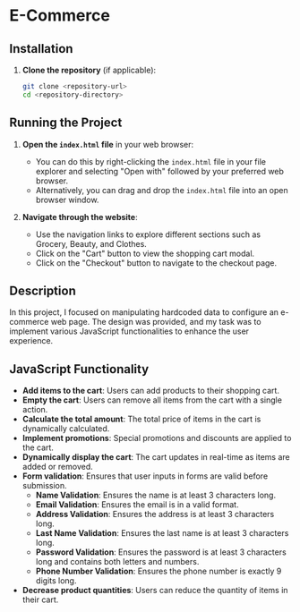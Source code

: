 # E-Commerce

## Installation

1. **Clone the repository** (if applicable):
    ```sh
    git clone <repository-url>
    cd <repository-directory>
    ```

## Running the Project

1. **Open the `index.html` file** in your web browser:
    - You can do this by right-clicking the `index.html` file in your file explorer and selecting "Open with" followed by your preferred web browser.
    - Alternatively, you can drag and drop the `index.html` file into an open browser window.

2. **Navigate through the website**:
    - Use the navigation links to explore different sections such as Grocery, Beauty, and Clothes.
    - Click on the "Cart" button to view the shopping cart modal.
    - Click on the "Checkout" button to navigate to the checkout page.

## Description
In this project, I focused on manipulating hardcoded data to configure an e-commerce web page. The design was provided, and my task was to implement various JavaScript functionalities to enhance the user experience.

## JavaScript Functionality
* **Add items to the cart**: Users can add products to their shopping cart.
* **Empty the cart**: Users can remove all items from the cart with a single action.
* **Calculate the total amount**: The total price of items in the cart is dynamically calculated.
* **Implement promotions**: Special promotions and discounts are applied to the cart.
* **Dynamically display the cart**: The cart updates in real-time as items are added or removed.
* **Form validation**: Ensures that user inputs in forms are valid before submission.
  * **Name Validation**: Ensures the name is at least 3 characters long.
  * **Email Validation**: Ensures the email is in a valid format.
  * **Address Validation**: Ensures the address is at least 3 characters long.
  * **Last Name Validation**: Ensures the last name is at least 3 characters long.
  * **Password Validation**: Ensures the password is at least 3 characters long and contains both letters and numbers.
  * **Phone Number Validation**: Ensures the phone number is exactly 9 digits long.
* **Decrease product quantities**: Users can reduce the quantity of items in their cart.